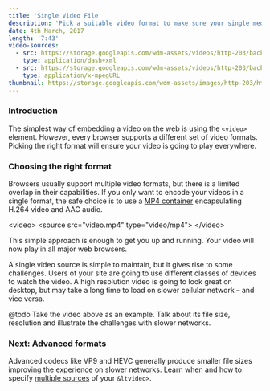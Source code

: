 ```yaml
---
title: 'Single Video File'
description: 'Pick a suitable video format to make sure your single media file can be played by a vast majority of browsers and players on the web.'
date: 4th March, 2017
length: '7:43'
video-sources:
  - src: https://storage.googleapis.com/wdm-assets/videos/http-203/background-fetch/manifest.mpd
    type: application/dash+xml
  - src: https://storage.googleapis.com/wdm-assets/videos/http-203/background-fetch/master.m3u8
    type: application/x-mpegURL
thumbnail: https://storage.googleapis.com/wdm-assets/images/http-203/http-203-background-fetch.jpg
---
```

### Introduction

The simplest way of embedding a video on the web is using the <code>&lt;video></code> element. However, every browser supports a different set of video formats. Picking the right format will ensure your video is going to play everywhere.

### Choosing the right format

Browsers usually support multiple video formats, but there is a limited overlap in their capabilities. If you only want to encode your videos in a single format, the safe choice is to use a [MP4 container](https://caniuse.com/mpeg4) encapsulating H.264 video and AAC audio.

<div class="code-sample">
  <div class="code-sample--content">&lt;video>
  &lt;source src="video.mp4" type="video/mp4">
&lt/video></div>
</div>

This simple approach is enough to get you up and running. Your video will now play in all major web browsers.

A single video source is simple to maintain, but it gives rise to some challenges. Users of your site are going to use different classes of devices to watch the video. A high resolution video is going to look great on desktop, but may take a long time to load on slower cellular network – and vice versa.

@todo Take the video above as an example. Talk about its file size, resolution and illustrate the challenges with slower networks.

### Next: Advanced formats

Advanced codecs like VP9 and HEVC generally produce smaller file sizes improving the experience on slower networks. Learn when and how to specify <a href="#">multiple sources</a> of your <code>&ltvideo></code>.
